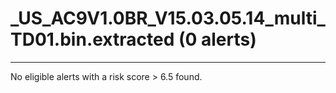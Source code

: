 # _US_AC9V1.0BR_V15.03.05.14_multi_TD01.bin.extracted (0 alerts)

---

No eligible alerts with a risk score > 6.5 found.
